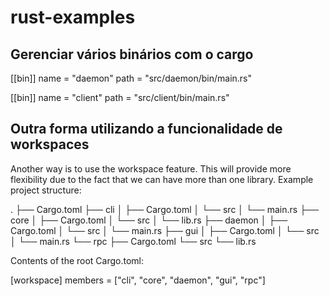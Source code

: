 # rust-examples

## Gerenciar vários binários com o cargo

[[bin]]
name = "daemon"
path = "src/daemon/bin/main.rs"

[[bin]]
name = "client"
path = "src/client/bin/main.rs"



## Outra forma utilizando a funcionalidade de workspaces

Another way is to use the workspace feature. This will provide more flexibility due to the fact that we can have more than one library. Example project structure:

.
├── Cargo.toml
├── cli
│   ├── Cargo.toml
│   └── src
│       └── main.rs
├── core
│   ├── Cargo.toml
│   └── src
│       └── lib.rs
├── daemon
│   ├── Cargo.toml
│   └── src
│       └── main.rs
├── gui
│   ├── Cargo.toml
│   └── src
│       └── main.rs
└── rpc
    ├── Cargo.toml
    └── src
        └── lib.rs

Contents of the root Cargo.toml:

[workspace]
members = ["cli", "core", "daemon", "gui", "rpc"]


